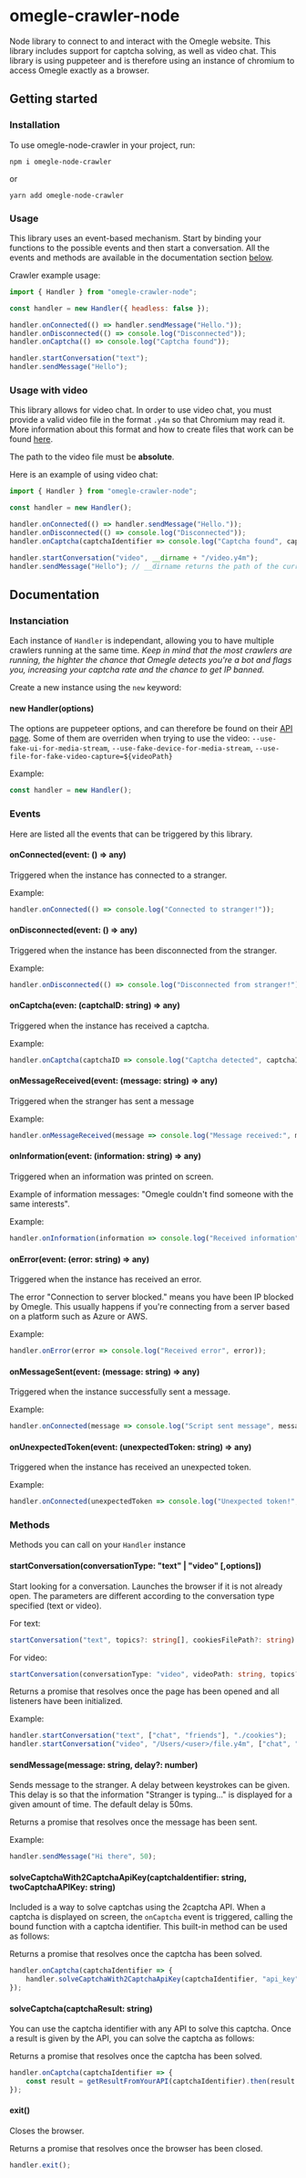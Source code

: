 # omegle-crawler-node

Node library to connect to and interact with the Omegle website. This library includes support for captcha solving, as well as video chat.
This library is using puppeteer and is therefore using an instance of chromium to access Omegle exactly as a browser.

## Getting started

### Installation

To use omegle-node-crawler in your project, run:

```
npm i omegle-node-crawler
```

or

```
yarn add omegle-node-crawler
```

### Usage

This library uses an event-based mechanism.
Start by binding your functions to the possible events and then start a conversation. All the events and methods are available in the documentation section [below](#documentation).

Crawler example usage:

```javascript
import { Handler } from "omegle-crawler-node";

const handler = new Handler({ headless: false });

handler.onConnected(() => handler.sendMessage("Hello."));
handler.onDisconnected(() => console.log("Disconnected"));
handler.onCaptcha(() => console.log("Captcha found"));

handler.startConversation("text");
handler.sendMessage("Hello");
```

### Usage with video

This library allows for video chat. In order to use video chat, you must provide a valid video file in the format `.y4m` so that Chromium may read it. More information about this format and how to create files that work can be found [here](https://testrtc.com/y4m-video-chrome/).

The path to the video file must be **absolute**.

Here is an example of using video chat:

```javascript
import { Handler } from "omegle-crawler-node";

const handler = new Handler();

handler.onConnected(() => handler.sendMessage("Hello."));
handler.onDisconnected(() => console.log("Disconnected"));
handler.onCaptcha(captchaIdentifier => console.log("Captcha found", captchaIdentifier));

handler.startConversation("video", __dirname + "/video.y4m");
handler.sendMessage("Hello"); // __dirname returns the path of the current directory.
```

## Documentation

### Instanciation

Each instance of `Handler` is independant, allowing you to have multiple crawlers running at the same time. _Keep in mind that the most crawlers are running, the highter the chance that Omegle detects you're a bot and flags you, increasing your captcha rate and the chance to get IP banned._

Create a new instance using the `new` keyword:

#### new Handler(options)

The options are puppeteer options, and can therefore be found on their [API page](https://github.com/GoogleChrome/puppeteer/blob/v1.15.0/docs/api.md#puppeteerlaunchoptions).
Some of them are overriden when trying to use the video: `--use-fake-ui-for-media-stream`, `--use-fake-device-for-media-stream`, `--use-file-for-fake-video-capture=${videoPath}`

Example:

```typescript
const handler = new Handler();
```

### Events

Here are listed all the events that can be triggered by this library.

#### onConnected(event: () => any)

Triggered when the instance has connected to a stranger.

Example:

```javascript
handler.onConnected(() => console.log("Connected to stranger!"));
```

#### onDisconnected(event: () => any)

Triggered when the instance has been disconnected from the stranger.

Example:

```javascript
handler.onDisconnected(() => console.log("Disconnected from stranger!"));
```

#### onCaptcha(even: (captchaID: string) => any)

Triggered when the instance has received a captcha.

Example:

```javascript
handler.onCaptcha(captchaID => console.log("Captcha detected", captchaID));
```

#### onMessageReceived(event: (message: string) => any)

Triggered when the stranger has sent a message

Example:

```javascript
handler.onMessageReceived(message => console.log("Message received:", message));
```

#### onInformation(event: (information: string) => any)

Triggered when an information was printed on screen.

Example of information messages: "Omegle couldn't find someone with the same interests".

Example:

```javascript
handler.onInformation(information => console.log("Received information", information));
```

#### onError(event: (error: string) => any)

Triggered when the instance has received an error.

The error "Connection to server blocked." means you have been IP blocked by Omegle. This usually happens if you're connecting from a server based on a platform such as Azure or AWS.

Example:

```javascript
handler.onError(error => console.log("Received error", error));
```

#### onMessageSent(event: (message: string) => any)

Triggered when the instance successfully sent a message.

Example:

```javascript
handler.onConnected(message => console.log("Script sent message", message));
```

#### onUnexpectedToken(event: (unexpectedToken: string) => any)

Triggered when the instance has received an unexpected token.

Example:

```javascript
handler.onConnected(unexpectedToken => console.log("Unexpected token!", unexpectedToken));
```

### Methods

Methods you can call on your `Handler` instance

#### startConversation(conversationType: "text" | "video" [,options])

Start looking for a conversation. Launches the browser if it is not already open. The parameters are different according to the conversation type specified (text or video).

For text:

```typescript
startConversation("text", topics?: string[], cookiesFilePath?: string)
```

For video:

```typescript
startConversation(conversationType: "video", videoPath: string, topics?: string[], cookiesFilePath?: string)
```

Returns a promise that resolves once the page has been opened and all listeners have been initialized.

Example:

```javascript
handler.startConversation("text", ["chat", "friends"], "./cookies");
handler.startConversation("video", "/Users/<user>/file.y4m", ["chat", "friends"], "./cookies");
```

#### sendMessage(message: string, delay?: number)

Sends message to the stranger. A delay between keystrokes can be given.
This delay is so that the information "Stranger is typing..." is displayed for a given amount of time.
The default delay is 50ms.

Returns a promise that resolves once the message has been sent.

Example:

```javascript
handler.sendMessage("Hi there", 50);
```

#### solveCaptchaWith2CaptchaApiKey(captchaIdentifier: string, twoCaptchaAPIKey: string)

Included is a way to solve captchas using the 2captcha API. When a captcha is displayed on screen, the `onCaptcha` event is triggered, calling the bound function with a captcha identifier. This built-in method can be used as follows:

Returns a promise that resolves once the captcha has been solved.

```javascript
handler.onCaptcha(captchaIdentifier => {
	handler.solveCaptchaWith2CaptchaApiKey(captchaIdentifier, "api_key");
});
```

#### solveCaptcha(captchaResult: string)

You can use the captcha identifier with any API to solve this captcha. Once a result is given by the API, you can solve the captcha as follows:

Returns a promise that resolves once the captcha has been solved.

```javascript
handler.onCaptcha(captchaIdentifier => {
	const result = getResultFromYourAPI(captchaIdentifier).then(result => handler.solveCaptcha(result));
});
```

#### exit()

Closes the browser.

Returns a promise that resolves once the browser has been closed.

```javascript
handler.exit();
```
